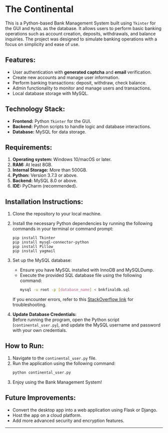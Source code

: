 # The Continental

This is a Python-based Bank Management System built using `Tkinter` for the GUI and `MySQL` as the database. It allows users to perform basic banking operations such as account creation, deposits, withdrawals, and balance inquiries. The project was designed to simulate banking operations with a focus on simplicity and ease of use.

## Features:
- User authentication with **generated captcha** and **email** verification.
- Create new accounts and manage user information.
- Perform banking transactions: deposit, withdraw, check balance.
- Admin functionality to monitor and manage users and transactions.
- Local database storage with MySQL.

## Technology Stack:
- **Frontend:** Python `Tkinter` for the GUI.
- **Backend:** Python scripts to handle logic and database interactions.
- **Database:** MySQL for data storage.
  
## Requirements:
1. **Operating system:** Windows 10/macOS or later.
2. **RAM:** At least 8GB.
3. **Internal Storage:** More than 500GB.
4. **Python:** Version 3.7.3 or above.
5. **Backend:** MySQL 8.0 or above.
6. **IDE:** PyCharm (recommended).

## Installation Instructions:
1. Clone the repository to your local machine.
2. Install the necessary Python dependencies by running the following commands in your terminal or command prompt:
   ```
   pip install Tkinter
   pip install mysql-connector-python
   pip install Pillow
   pip install yagmail
   ```
   
3. Set up the MySQL database:
   - Ensure you have MySQL installed with InnoDB and MySQLDump.
   - Execute the provided SQL database file using the following command:
     ```bash
     mysql -u root -p [database_name] < bnkfinaldb.sql
     ```
   If you encounter errors, refer to this [StackOverflow link](https://stackoverflow.com/questions/5920136/mysql-is-not-recognised-as-an-internal-or-external-command-operable-program-or-b) for troubleshooting.

4. **Update Database Credentials:**  
   Before running the program, open the Python script (`continental_user.py`), and update the MySQL username and password with your own credentials.

## How to Run:
1. Navigate to the `continental_user.py` file.
2. Run the application using the following command:
   ```bash
   python continental_user.py
   ```
3. Enjoy using the Bank Management System!

## Future Improvements:
- Convert the desktop app into a web application using Flask or Django.
- Host the app on a cloud platform.
- Add more advanced security and encryption features.

---
